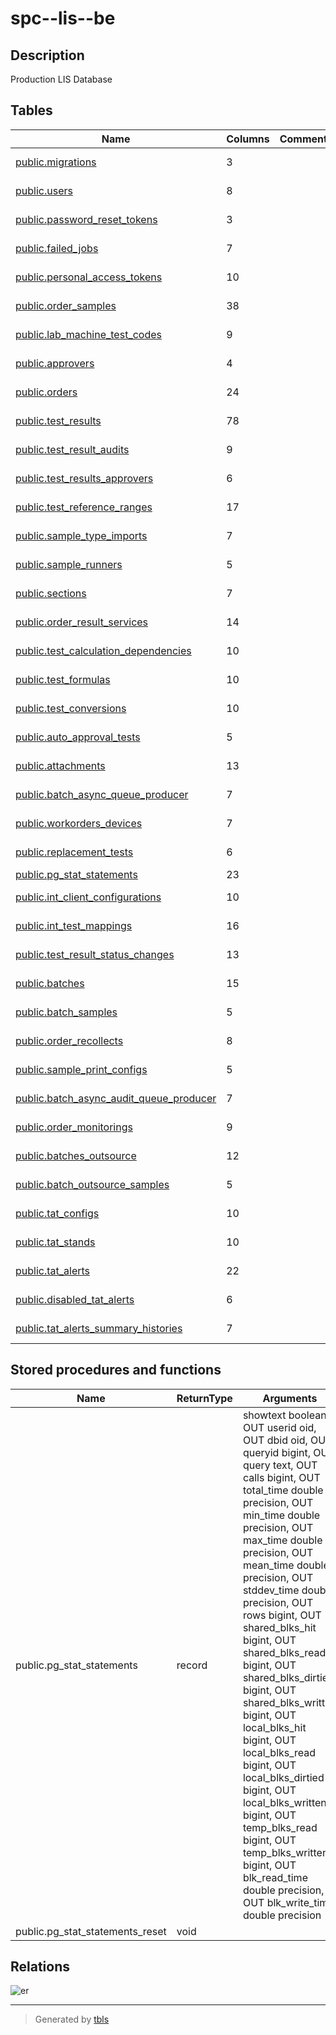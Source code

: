 # spc--lis--be

## Description

Production LIS Database

## Tables

| Name                                                                                  | Columns | Comment | Type       |
| ------------------------------------------------------------------------------------- | ------- | ------- | ---------- |
| [public.migrations](public.migrations.md)                                             | 3       |         | BASE TABLE |
| [public.users](public.users.md)                                                       | 8       |         | BASE TABLE |
| [public.password_reset_tokens](public.password_reset_tokens.md)                       | 3       |         | BASE TABLE |
| [public.failed_jobs](public.failed_jobs.md)                                           | 7       |         | BASE TABLE |
| [public.personal_access_tokens](public.personal_access_tokens.md)                     | 10      |         | BASE TABLE |
| [public.order_samples](public.order_samples.md)                                       | 38      |         | BASE TABLE |
| [public.lab_machine_test_codes](public.lab_machine_test_codes.md)                     | 9       |         | BASE TABLE |
| [public.approvers](public.approvers.md)                                               | 4       |         | BASE TABLE |
| [public.orders](public.orders.md)                                                     | 24      |         | BASE TABLE |
| [public.test_results](public.test_results.md)                                         | 78      |         | BASE TABLE |
| [public.test_result_audits](public.test_result_audits.md)                             | 9       |         | BASE TABLE |
| [public.test_results_approvers](public.test_results_approvers.md)                     | 6       |         | BASE TABLE |
| [public.test_reference_ranges](public.test_reference_ranges.md)                       | 17      |         | BASE TABLE |
| [public.sample_type_imports](public.sample_type_imports.md)                           | 7       |         | BASE TABLE |
| [public.sample_runners](public.sample_runners.md)                                     | 5       |         | BASE TABLE |
| [public.sections](public.sections.md)                                                 | 7       |         | BASE TABLE |
| [public.order_result_services](public.order_result_services.md)                       | 14      |         | BASE TABLE |
| [public.test_calculation_dependencies](public.test_calculation_dependencies.md)       | 10      |         | BASE TABLE |
| [public.test_formulas](public.test_formulas.md)                                       | 10      |         | BASE TABLE |
| [public.test_conversions](public.test_conversions.md)                                 | 10      |         | BASE TABLE |
| [public.auto_approval_tests](public.auto_approval_tests.md)                           | 5       |         | BASE TABLE |
| [public.attachments](public.attachments.md)                                           | 13      |         | BASE TABLE |
| [public.batch_async_queue_producer](public.batch_async_queue_producer.md)             | 7       |         | BASE TABLE |
| [public.workorders_devices](public.workorders_devices.md)                             | 7       |         | BASE TABLE |
| [public.replacement_tests](public.replacement_tests.md)                               | 6       |         | BASE TABLE |
| [public.pg_stat_statements](public.pg_stat_statements.md)                             | 23      |         | VIEW       |
| [public.int_client_configurations](public.int_client_configurations.md)               | 10      |         | BASE TABLE |
| [public.int_test_mappings](public.int_test_mappings.md)                               | 16      |         | BASE TABLE |
| [public.test_result_status_changes](public.test_result_status_changes.md)             | 13      |         | BASE TABLE |
| [public.batches](public.batches.md)                                                   | 15      |         | BASE TABLE |
| [public.batch_samples](public.batch_samples.md)                                       | 5       |         | BASE TABLE |
| [public.order_recollects](public.order_recollects.md)                                 | 8       |         | BASE TABLE |
| [public.sample_print_configs](public.sample_print_configs.md)                         | 5       |         | BASE TABLE |
| [public.batch_async_audit_queue_producer](public.batch_async_audit_queue_producer.md) | 7       |         | BASE TABLE |
| [public.order_monitorings](public.order_monitorings.md)                               | 9       |         | BASE TABLE |
| [public.batches_outsource](public.batches_outsource.md)                               | 12      |         | BASE TABLE |
| [public.batch_outsource_samples](public.batch_outsource_samples.md)                   | 5       |         | BASE TABLE |
| [public.tat_configs](public.tat_configs.md)                                           | 10      |         | BASE TABLE |
| [public.tat_stands](public.tat_stands.md)                                             | 10      |         | BASE TABLE |
| [public.tat_alerts](public.tat_alerts.md)                                             | 22      |         | BASE TABLE |
| [public.disabled_tat_alerts](public.disabled_tat_alerts.md)                           | 6       |         | BASE TABLE |
| [public.tat_alerts_summary_histories](public.tat_alerts_summary_histories.md)         | 7       |         | BASE TABLE |

## Stored procedures and functions

| Name                            | ReturnType | Arguments                                                                                                                                                                                                                                                                                                                                                                                                                                                                                                                                                                                                                                                              | Type     |
| ------------------------------- | ---------- | ---------------------------------------------------------------------------------------------------------------------------------------------------------------------------------------------------------------------------------------------------------------------------------------------------------------------------------------------------------------------------------------------------------------------------------------------------------------------------------------------------------------------------------------------------------------------------------------------------------------------------------------------------------------------- | -------- |
| public.pg_stat_statements       | record     | showtext boolean, OUT userid oid, OUT dbid oid, OUT queryid bigint, OUT query text, OUT calls bigint, OUT total_time double precision, OUT min_time double precision, OUT max_time double precision, OUT mean_time double precision, OUT stddev_time double precision, OUT rows bigint, OUT shared_blks_hit bigint, OUT shared_blks_read bigint, OUT shared_blks_dirtied bigint, OUT shared_blks_written bigint, OUT local_blks_hit bigint, OUT local_blks_read bigint, OUT local_blks_dirtied bigint, OUT local_blks_written bigint, OUT temp_blks_read bigint, OUT temp_blks_written bigint, OUT blk_read_time double precision, OUT blk_write_time double precision | FUNCTION |
| public.pg_stat_statements_reset | void       |                                                                                                                                                                                                                                                                                                                                                                                                                                                                                                                                                                                                                                                                        | FUNCTION |

## Relations

![er](schema.svg)

---

> Generated by [tbls](https://github.com/k1LoW/tbls)
